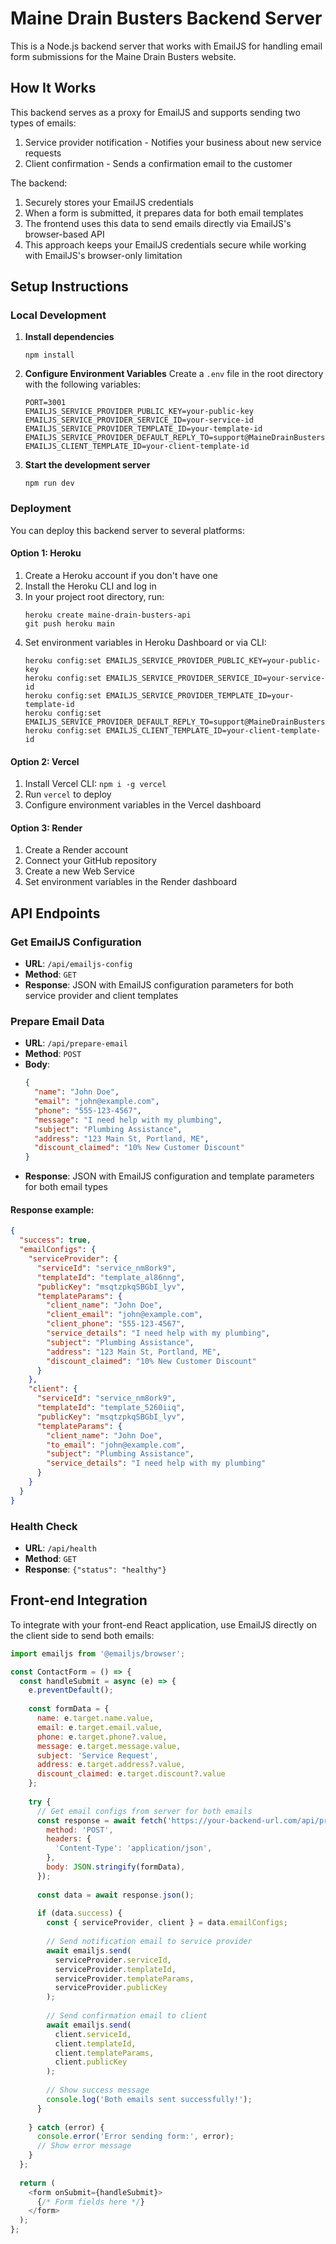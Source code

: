 # Maine Drain Busters Backend Server

This is a Node.js backend server that works with EmailJS for handling email form submissions for the Maine Drain Busters website.

## How It Works

This backend serves as a proxy for EmailJS and supports sending two types of emails:

1. Service provider notification - Notifies your business about new service requests
2. Client confirmation - Sends a confirmation email to the customer

The backend:
1. Securely stores your EmailJS credentials
2. When a form is submitted, it prepares data for both email templates
3. The frontend uses this data to send emails directly via EmailJS's browser-based API
4. This approach keeps your EmailJS credentials secure while working with EmailJS's browser-only limitation

## Setup Instructions

### Local Development

1. **Install dependencies**
   ```
   npm install
   ```

2. **Configure Environment Variables**
   Create a `.env` file in the root directory with the following variables:
   ```
   PORT=3001
   EMAILJS_SERVICE_PROVIDER_PUBLIC_KEY=your-public-key
   EMAILJS_SERVICE_PROVIDER_SERVICE_ID=your-service-id
   EMAILJS_SERVICE_PROVIDER_TEMPLATE_ID=your-template-id
   EMAILJS_SERVICE_PROVIDER_DEFAULT_REPLY_TO=support@MaineDrainBusters.com
   EMAILJS_CLIENT_TEMPLATE_ID=your-client-template-id
   ```

3. **Start the development server**
   ```
   npm run dev
   ```

### Deployment

You can deploy this backend server to several platforms:

#### Option 1: Heroku

1. Create a Heroku account if you don't have one
2. Install the Heroku CLI and log in
3. In your project root directory, run:
   ```
   heroku create maine-drain-busters-api
   git push heroku main
   ```
4. Set environment variables in Heroku Dashboard or via CLI:
   ```
   heroku config:set EMAILJS_SERVICE_PROVIDER_PUBLIC_KEY=your-public-key
   heroku config:set EMAILJS_SERVICE_PROVIDER_SERVICE_ID=your-service-id
   heroku config:set EMAILJS_SERVICE_PROVIDER_TEMPLATE_ID=your-template-id
   heroku config:set EMAILJS_SERVICE_PROVIDER_DEFAULT_REPLY_TO=support@MaineDrainBusters.com
   heroku config:set EMAILJS_CLIENT_TEMPLATE_ID=your-client-template-id
   ```

#### Option 2: Vercel

1. Install Vercel CLI: `npm i -g vercel`
2. Run `vercel` to deploy
3. Configure environment variables in the Vercel dashboard

#### Option 3: Render

1. Create a Render account
2. Connect your GitHub repository
3. Create a new Web Service
4. Set environment variables in the Render dashboard

## API Endpoints

### Get EmailJS Configuration
- **URL**: `/api/emailjs-config`
- **Method**: `GET`
- **Response**: JSON with EmailJS configuration parameters for both service provider and client templates

### Prepare Email Data
- **URL**: `/api/prepare-email`
- **Method**: `POST`
- **Body**:
  ```json
  {
    "name": "John Doe",
    "email": "john@example.com",
    "phone": "555-123-4567",
    "message": "I need help with my plumbing",
    "subject": "Plumbing Assistance",
    "address": "123 Main St, Portland, ME",
    "discount_claimed": "10% New Customer Discount"
  }
  ```
- **Response**: JSON with EmailJS configuration and template parameters for both email types

#### Response example:
```json
{
  "success": true,
  "emailConfigs": {
    "serviceProvider": {
      "serviceId": "service_nm8ork9",
      "templateId": "template_al86nng",
      "publicKey": "msqtzpkqSBGbI_lyv",
      "templateParams": {
        "client_name": "John Doe",
        "client_email": "john@example.com",
        "client_phone": "555-123-4567",
        "service_details": "I need help with my plumbing",
        "subject": "Plumbing Assistance",
        "address": "123 Main St, Portland, ME",
        "discount_claimed": "10% New Customer Discount"
      }
    },
    "client": {
      "serviceId": "service_nm8ork9",
      "templateId": "template_5260iiq",
      "publicKey": "msqtzpkqSBGbI_lyv",
      "templateParams": {
        "client_name": "John Doe",
        "to_email": "john@example.com",
        "subject": "Plumbing Assistance",
        "service_details": "I need help with my plumbing"
      }
    }
  }
}
```

### Health Check
- **URL**: `/api/health`
- **Method**: `GET`
- **Response**: `{"status": "healthy"}`

## Front-end Integration

To integrate with your front-end React application, use EmailJS directly on the client side to send both emails:

```javascript
import emailjs from '@emailjs/browser';

const ContactForm = () => {
  const handleSubmit = async (e) => {
    e.preventDefault();
    
    const formData = {
      name: e.target.name.value,
      email: e.target.email.value,
      phone: e.target.phone?.value,
      message: e.target.message.value,
      subject: 'Service Request',
      address: e.target.address?.value,
      discount_claimed: e.target.discount?.value
    };
    
    try {
      // Get email configs from server for both emails
      const response = await fetch('https://your-backend-url.com/api/prepare-email', {
        method: 'POST',
        headers: {
          'Content-Type': 'application/json',
        },
        body: JSON.stringify(formData),
      });
      
      const data = await response.json();
      
      if (data.success) {
        const { serviceProvider, client } = data.emailConfigs;
        
        // Send notification email to service provider
        await emailjs.send(
          serviceProvider.serviceId,
          serviceProvider.templateId,
          serviceProvider.templateParams,
          serviceProvider.publicKey
        );
        
        // Send confirmation email to client
        await emailjs.send(
          client.serviceId,
          client.templateId,
          client.templateParams,
          client.publicKey
        );
        
        // Show success message
        console.log('Both emails sent successfully!');
      }
      
    } catch (error) {
      console.error('Error sending form:', error);
      // Show error message
    }
  };
  
  return (
    <form onSubmit={handleSubmit}>
      {/* Form fields here */}
    </form>
  );
};
``` 